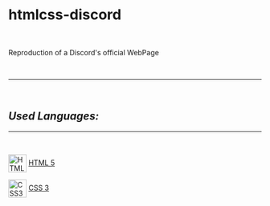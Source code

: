 # htmlcss-discord

<br/>

Reproduction of a Discord's official WebPage

<br/>

----

<br/>


## *_Used Languages:_*

----

<br/>

<p>
    <img align="center" src="https://upload.wikimedia.org/wikipedia/commons/8/82/Devicon-html5-plain.svg" width="36" height="36" alt="HTML5" />
    <a href="https://developer.mozilla.org/en-US/docs/Glossary/HTML5" target="_blank" rel="noreferrer">HTML 5</a>     
</p>
<p>
    <img align="center" src="https://upload.wikimedia.org/wikipedia/commons/6/62/CSS3_logo.svg" width="36" height="36" align="center" alt="CSS3" />
    <a href="https://developer.mozilla.org/en-US/docs/Web/CSS" target="_blank" rel="noreferrer">CSS 3</a>
</p>







